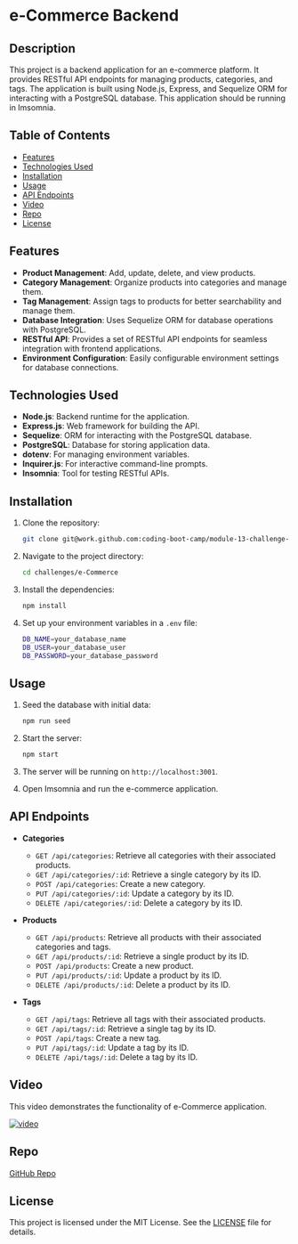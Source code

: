# e-Commerce Backend

## Description

This project is a backend application for an e-commerce platform. It provides RESTful API endpoints for managing products, categories, and tags. The application is built using Node.js, Express, and Sequelize ORM for interacting with a PostgreSQL database. This application should be running in Imsomnia.

## Table of Contents

- [Features](#features)
- [Technologies Used](#technologies-used)
- [Installation](#installation)
- [Usage](#usage)
- [API Endpoints](#api-endpoints)
- [Video](#video)
- [Repo](#repo)
- [License](#license)

## Features

- **Product Management**: Add, update, delete, and view products.
- **Category Management**: Organize products into categories and manage them.
- **Tag Management**: Assign tags to products for better searchability and manage them.
- **Database Integration**: Uses Sequelize ORM for database operations with PostgreSQL.
- **RESTful API**: Provides a set of RESTful API endpoints for seamless integration with frontend applications.
- **Environment Configuration**: Easily configurable environment settings for database connections.

## Technologies Used

- **Node.js**: Backend runtime for the application.
- **Express.js**: Web framework for building the API.
- **Sequelize**: ORM for interacting with the PostgreSQL database.
- **PostgreSQL**: Database for storing application data.
- **dotenv**: For managing environment variables.
- **Inquirer.js**: For interactive command-line prompts.
- **Insomnia**: Tool for testing RESTful APIs.

## Installation

1. Clone the repository:

   ```bash
   git clone git@work.github.com:coding-boot-camp/module-13-challenge-orm.git
   ```

2. Navigate to the project directory:

   ```bash
   cd challenges/e-Commerce
   ```

3. Install the dependencies:

   ```bash
   npm install
   ```

4. Set up your environment variables in a `.env` file:

   ```bash
   DB_NAME=your_database_name
   DB_USER=your_database_user
   DB_PASSWORD=your_database_password
   ```

## Usage

1. Seed the database with initial data:

   ```bash
   npm run seed
   ```

2. Start the server:

   ```bash
   npm start
   ```

3. The server will be running on `http://localhost:3001`.

4. Open Imsomnia and run the e-commerce application.

## API Endpoints

- **Categories**
  - `GET /api/categories`: Retrieve all categories with their associated products.
  - `GET /api/categories/:id`: Retrieve a single category by its ID.
  - `POST /api/categories`: Create a new category.
  - `PUT /api/categories/:id`: Update a category by its ID.
  - `DELETE /api/categories/:id`: Delete a category by its ID.

- **Products**
  - `GET /api/products`: Retrieve all products with their associated categories and tags.
  - `GET /api/products/:id`: Retrieve a single product by its ID.
  - `POST /api/products`: Create a new product.
  - `PUT /api/products/:id`: Update a product by its ID.
  - `DELETE /api/products/:id`: Delete a product by its ID.

- **Tags**
  - `GET /api/tags`: Retrieve all tags with their associated products.
  - `GET /api/tags/:id`: Retrieve a single tag by its ID.
  - `POST /api/tags`: Create a new tag.
  - `PUT /api/tags/:id`: Update a tag by its ID.
  - `DELETE /api/tags/:id`: Delete a tag by its ID.

## Video

This video demonstrates the functionality of e-Commerce application.

[![video](https://i.sstatic.net/Vp2cE.png)](https://drive.google.com/file/d/1FB9pvFQ1OFNMH-VTKByMcInqrkHlAnfP/view)

## Repo

[GitHub Repo](https://github.com/briansotolago/e-Commerce)

## License

This project is licensed under the MIT License. See the [LICENSE](LICENSE) file for details.
